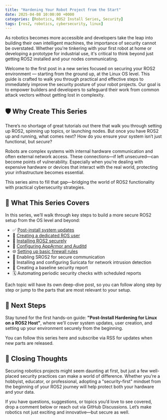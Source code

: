 ```yaml
---
title: "Hardening Your Robot Project from the Start"
date: 2025-04-08 10:00:00 +0000
categories: [Robotics, ROS2 Install Series, Security]
tags: [ros2, robotics, cybersecurity, linux]
---
```


As robotics becomes more accessible and developers take the leap into building their own intelligent machines, the importance of security cannot be overstated. Whether you're tinkering with your first robot at home or developing a prototype for industrial use, it's critical to think beyond just getting ROS2 installed and your nodes communicating.

Welcome to the first post in a new series focused on securing your ROS2 environment — starting from the ground up, at the Linux OS level. This guide is crafted to walk you through practical and effective steps to immediately improve the security posture of your robot projects. Our goal is to empower builders and developers to safeguard their work from common attack vectors without getting lost in complexity.

## 🛡️ Why Create This Series

There’s no shortage of great tutorials out there that walk you through setting up ROS2, spinning up topics, or launching nodes. But once you have ROS2 up and running, what comes next? How do you ensure your system isn’t just functional, but *secure*?

Robots are complex systems with internal hardware communication and often external network access. These connections—if left unsecured—can become points of vulnerability. Especially when you're dealing with expensive hardware or devices that interact with the real world, protecting your infrastructure becomes essential.

This series aims to fill that gap—bridging the world of ROS2 functionality with practical cybersecurity strategies.

## 🔧 What This Series Covers

In this series, we’ll walk through key steps to build a more secure ROS2 setup from the OS level and beyond:

- ✅ [Post-install system updates](https://dev.to/sebos/setting-up-a-secure-ros-2-system-part-2-updating-ubuntu-and-creating-a-ros-user-jl7)
- 👤 [Creating a dedicated ROS user](https://dev.to/sebos/setting-up-a-secure-ros-2-system-part-2-updating-ubuntu-and-creating-a-ros-user-jl7)
- 🤖 [Installing ROS2 securely](https://dev.to/sebos/setting-up-a-secure-ros-2-system-part-3-installing-ros-2-3p2c)
- 🔐 [Configuring AppArmor and Auditd](https://dev.to/sebos/securing-ros-2-with-apparmor-and-auditd-a-practical-guide-16fb)
- 🌐 [Setting up basic firewall rules](https://dev.to/sebos/-robot-security-with-ros-2-and-ufw-firewalls-for-the-future-of-robotics-334e)
- 🧰 Enabling SROS2 for secure communication
- 🔎 Installing and configuring Suricata for network intrusion detection
- 📄 Creating a baseline security report
- 🗓️ Automating periodic security checks with scheduled reports

Each topic will have its own deep-dive post, so you can follow along step by step or jump to the parts that are most relevant to your setup.

## 🚀 Next Steps

Stay tuned for the first hands-on guide: **"Post-Install Hardening for Linux on a ROS2 Host"**, where we’ll cover system updates, user creation, and setting up your environment securely from the beginning.

You can follow this series here and subscribe via RSS for updates when new parts are released.

## 🧩 Closing Thoughts

Securing robotics projects might seem daunting at first, but just a few well-placed security practices can make a world of difference. Whether you're a hobbyist, educator, or professional, adopting a "security-first" mindset from the beginning of your ROS2 journey will help protect both your hardware and your data.

If you have questions, suggestions, or topics you’d love to see covered, drop a comment below or reach out via GitHub Discussions. Let’s make robotics not just exciting and innovative—but secure as well.

